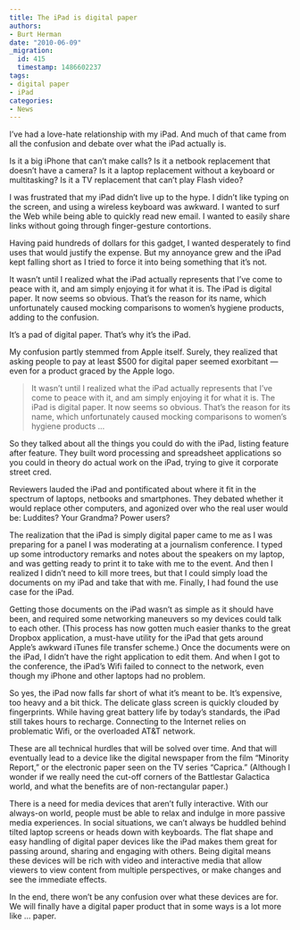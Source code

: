 ```yaml
---
title: The iPad is digital paper
authors:
- Burt Herman
date: "2010-06-09"
_migration:
  id: 415
  timestamp: 1486602237
tags:
- digital paper
- iPad
categories:
- News
---
```


I’ve had a love-hate relationship with my iPad. And much of that came from all the confusion and debate over what the iPad actually is.

Is it a big iPhone that can’t make calls? Is it a netbook replacement that doesn’t have a camera? Is it a laptop replacement without a keyboard or multitasking? Is it a TV replacement that can’t play Flash video? 

I was frustrated that my iPad didn’t live up to the hype. I didn’t like typing on the screen, and using a wireless keyboard was awkward. I wanted to surf the Web while being able to quickly read new email. I wanted to easily share links without going through finger-gesture contortions. 

Having paid hundreds of dollars for this gadget, I wanted desperately to find uses that would justify the expense. But my annoyance grew and the iPad kept falling short as I tried to force it into being something that it’s not.

It wasn’t until I realized what the iPad actually represents that I’ve come to peace with it, and am simply enjoying it for what it is. The iPad is digital paper. It now seems so obvious. That’s the reason for its name, which unfortunately caused mocking comparisons to women’s hygiene products, adding to the confusion. 

It’s a pad of digital paper. That’s why it’s the iPad.

My confusion partly stemmed from Apple itself. Surely, they realized that asking people to pay at least $500 for digital paper seemed exorbitant &#8212; even for a product graced by the Apple logo.

> It wasn’t until I realized what the iPad actually represents that I’ve come to peace with it, and am simply enjoying it for what it is. The iPad is digital paper. It now seems so obvious. That’s the reason for its name, which unfortunately caused mocking comparisons to women’s hygiene products &#8230;

So they talked about all the things you could do with the iPad, listing feature after feature. They built word processing and spreadsheet applications so you could in theory do actual work on the iPad, trying to give it corporate street cred.

Reviewers lauded the iPad and pontificated about where it fit in the spectrum of laptops, netbooks and smartphones. They debated whether it would replace other computers, and agonized over who the real user would be: Luddites? Your Grandma? Power users?

The realization that the iPad is simply digital paper came to me as I was preparing for a panel I was moderating at a journalism conference. I typed up some introductory remarks and notes about the speakers on my laptop, and was getting ready to print it to take with me to the event. And then I realized I didn’t need to kill more trees, but that I could simply load the documents on my iPad and take that with me. Finally, I had found the use case for the iPad. 

Getting those documents on the iPad wasn’t as simple as it should have been, and required some networking maneuvers so my devices could talk to each other. (This process has now gotten much easier thanks to the great Dropbox application, a must-have utility for the iPad that gets around Apple’s awkward iTunes file transfer scheme.) Once the documents were on the iPad, I didn’t have the right application to edit them. And when I got to the conference, the iPad’s Wifi failed to connect to the network, even though my iPhone and other laptops had no problem.

So yes, the iPad now falls far short of what it’s meant to be. It’s expensive, too heavy and a bit thick. The delicate glass screen is quickly clouded by fingerprints. While having great battery life by today’s standards, the iPad still takes hours to recharge. Connecting to the Internet relies on problematic Wifi, or the overloaded AT&T network.

These are all technical hurdles that will be solved over time. And that will eventually lead to a device like the digital newspaper from the film “Minority Report,” or the electronic paper seen on the TV series “Caprica.” (Although I wonder if we really need the cut-off corners of the Battlestar Galactica world, and what the benefits are of non-rectangular paper.) 

There is a need for media devices that aren’t fully interactive. With our always-on world, people must be able to relax and indulge in more passive media experiences. In social situations, we can’t always be huddled behind tilted laptop screens or heads down with keyboards. The flat shape and easy handling of digital paper devices like the iPad makes them great for passing around, sharing and engaging with others. Being digital means these devices will be rich with video and interactive media that allow viewers to view content from multiple perspectives, or make changes and see the immediate effects.

In the end, there won’t be any confusion over what these devices are for. We will finally have a digital paper product that in some ways is a lot more like &#8230; paper.